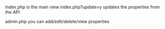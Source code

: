 index.php is the main view
index.php?update=y updates the properties from the API

admin.php you can add/edit/delete/view properties 